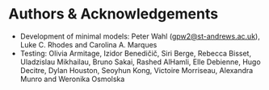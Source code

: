 Authors & Acknowledgements
==========================

- Development of minimal models: Peter Wahl (gpw2@st-andrews.ac.uk), Luke C. Rhodes and Carolina A. Marques
- Testing: Olivia Armitage, Izidor Benedičič, Siri Berge, Rebecca Bisset, Uladzislau Mikhailau, Bruno Sakai, Rashed AlHamli, Elle Debienne, Hugo Decitre, Dylan Houston, Seoyhun Kong, Victoire Morriseau, Alexandra Munro and Weronika Osmolska

